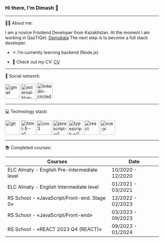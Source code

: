 ### Hi there, I'm Dimash 👋
---
👨‍💻 About me:

I am a novice Frontend Developer from Kazakhstan. 
At the moment I am working in QazTiQet. [Damubala](https://damubala.kz/)
The next step is to become a full stack developer.

- ⚛️ I’m currently learning backend (Node.js)
  
- 📄 Check out my CV: [CV](https://drive.google.com/file/d/1M9Cye8xZfOyF0ltlVcptDHyFUaHdp0g4/view?usp=sharing)

---
🤝 Social network:

[<img width="48" height="48" src="https://img.icons8.com/fluency/48/gmail.png" alt="gmail"/>](mailto:dinmukhamed.amirov@gmail.com)
[<img width="48" height="48" src="https://img.icons8.com/external-flat-icons-inmotus-design/67/external-blue-telegram-flat-icons-inmotus-design.png" alt="external-blue-telegram-flat-icons-inmotus-design"/>
](https://t.me/Dimash95)
[<img width="52" height="52" src="https://img.icons8.com/color/48/linkedin-circled--v3.png" alt="linkedin-circled--v3"/>](https://www.linkedin.com/in/dinmukhamed-amirov-4b520726b/)

---
💻 Technology stack:

<img width="48" height="48" src="https://img.icons8.com/color/48/git.png" alt="git"/> <img width="48" height="48" src="https://img.icons8.com/color/48/html-5--v1.png" alt="html-5--v1"/>
<img width="48" height="48" src="https://img.icons8.com/fluency/48/css3.png" alt="css3"/>
<img width="48" height="48" src="https://img.icons8.com/color/48/javascript--v1.png" alt="javascript--v1"/>
<img width="48" height="48" src="https://img.icons8.com/fluency/48/typescript--v2.png" alt="typescript--v2"/>
<img width="48" height="48" src="https://img.icons8.com/plasticine/100/react.png" alt="react"/>
<img width="48" height="48" src="https://img.icons8.com/color/48/vue-js.png" alt="vue-js"/>

---
📚 Completed courses:

|                      Courses                |          Date          |
|---------------------------------------------|------------------------|
| ELC Almaty - English Pre-intermediate level | 10/2020 - 12/2020      |
| ELC Almaty - English Intermediate level     | 01/2021 - 03/2021      |
| RS School - «JavaScript/Front-end. Stage 0» | 12/2022 - 02/2023      |
| RS School - «JavaScript/Front-end»          | 03/2023 - 09/2023      |
| RS School - «REACT 2023 Q4 (REACT)»         | 09/2023 - 01/2024      |

